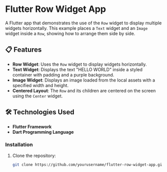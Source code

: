 # Flutter Row Widget App

A Flutter app that demonstrates the use of the `Row` widget to display multiple widgets horizontally. This example places a `Text` widget and an `Image` widget inside a `Row`, showing how to arrange them side by side.

## 📋 Features

- **Row Widget**: Uses the `Row` widget to display widgets horizontally.
- **Text Widget**: Displays the text "HELLO WORLD" inside a styled container with padding and a purple background.
- **Image Widget**: Displays an image loaded from the local assets with a specified width and height.
- **Centered Layout**: The `Row` and its children are centered on the screen using the `Center` widget.

## 🛠️ Technologies Used

- **Flutter Framework**  
- **Dart Programming Language**

### Installation
1. Clone the repository:
   ```bash
   git clone https://github.com/yourusername/flutter-row-widget-app.git
